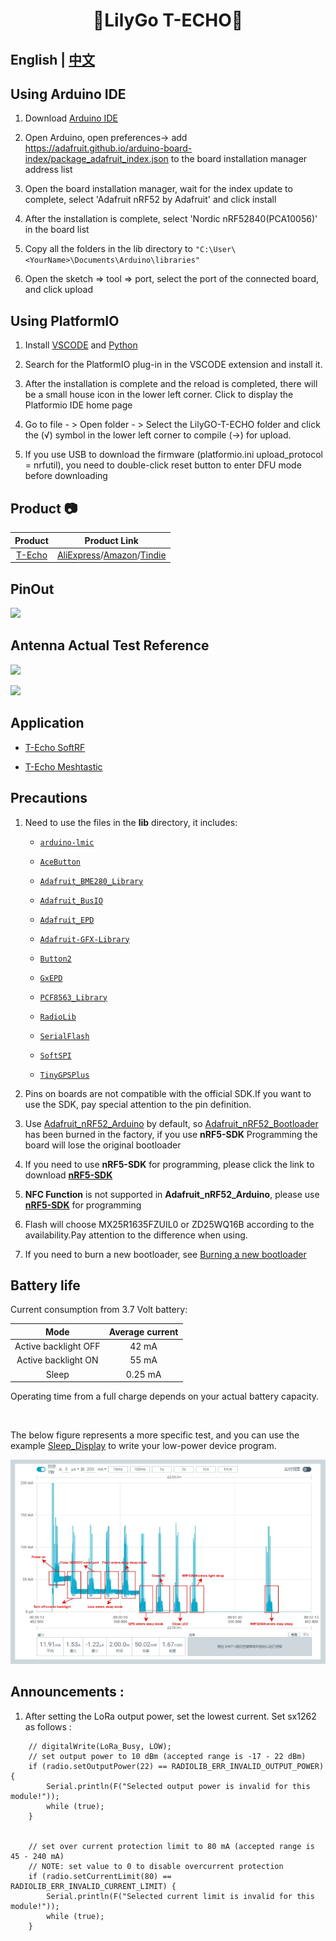 <h1 align = "center">🌟LilyGo T-ECHO🌟</h1>

## **English | [中文](docs/docs_cn.md)**

## Using Arduino IDE

1. Download [Arduino IDE](https://www.arduino.cc/en/software)

2. Open Arduino, open preferences-> add https://adafruit.github.io/arduino-board-index/package_adafruit_index.json to the board installation manager address list

3. Open the board installation manager, wait for the index update to complete, select 'Adafruit nRF52 by Adafruit' and click install

4. After the installation is complete, select 'Nordic nRF52840(PCA10056)' in the board list

5. Copy all the folders in the lib directory to `"C:\User\<YourName>\Documents\Arduino\libraries"`

6. Open the sketch => tool => port, select the port of the connected board, and click upload

## Using PlatformIO

1. Install [VSCODE](https://code.visualstudio.com/) and [Python](https://www.python.org/)

2. Search for the PlatformIO plug-in in the VSCODE extension and install it.

3. After the installation is complete and the reload is completed, there will be a small house icon in the lower left corner. Click to display the Platformio IDE home page

4. Go to file - > Open folder - > Select the LilyGO-T-ECHO folder and click the (√) symbol in the lower left corner to compile (→) for upload.

5. If you use USB to download the firmware (platformio.ini upload_protocol = nrfutil), you need to double-click reset button to enter DFU mode before downloading

## Product 📷

|  Product   |                                                                                                Product  Link                                                                                                 |
| :--------: | :----------------------------------------------------------------------------------------------------------------------------------------------------------------------------------------------------------: |
| [T-Echo]() | [AliExpress](https://pt.aliexpress.com/item/1005002842456390.html)/[Amazon](https://www.amazon.com/dp/B0B659536P?ref=myi_title_dp)/[Tindie](https://www.tindie.com/products/lilygo/lilygo-t-echo-nrf52840/) |

## PinOut

![](image/T-ECHO.jpg)

## Antenna Actual Test Reference

![](image/image1.jpg)

![](image/image2.jpg)

## Application

- [T-Echo SoftRF](https://github.com/lyusupov/SoftRF/wiki/Badge-Edition)

- [T-Echo Meshtastic](https://github.com/meshtastic/Meshtastic-device/releases)

## Precautions

1. Need to use the files in the **lib** directory, it includes:

    - [`arduino-lmic`](https://github.com/mcci-catena/arduino-lmic)

    - [`AceButton`](https://github.com/bxparks/AceButton)

    - [`Adafruit_BME280_Library`](https://github.com/adafruit/Adafruit_BME280_Library)

    - [`Adafruit_BusIO`](https://github.com/adafruit/Adafruit_BusIO)

    - [`Adafruit_EPD`](https://github.com/adafruit/Adafruit_EPD)

    - [`Adafruit-GFX-Library`](https://github.com/adafruit/Adafruit-GFX-Library)

    - [`Button2`](https://github.com/LennartHennigs/Button2.git)

    - [`GxEPD`](https://github.com/ZinggJM/GxEPD.git)

    - [`PCF8563_Library`](https://github.com/lewisxhe/PCF8563_Library.git)

    - [`RadioLib`](https://github.com/jgromes/RadioLib)

    - [`SerialFlash`](https://github.com/PaulStoffregen/SerialFlash)

    - [`SoftSPI`](https://github.com/MajenkoLibraries/SoftSPI.git)

    - [`TinyGPSPlus`](https://github.com/mikalhart/TinyGPSPlus.git)

2. Pins on boards are not compatible with the official SDK.If you want to use the SDK, pay special attention to the pin definition.

3. Use [Adafruit_nRF52_Arduino](https://github.com/adafruit/Adafruit_nRF52_Arduino) by default, so [Adafruit_nRF52_Bootloader](https://github.com/adafruit/Adafruit_nRF52_Bootloader) has been burned in the factory, if you use **nRF5-SDK** Programming the board will lose the original bootloader

4. If you need to use **nRF5-SDK** for programming, please click the link to download [**nRF5-SDK**](https://www.nordicsemi.com/Software-and-Tools/Software/nRF5-SDK/Download)

5. **NFC Function** is not supported in **Adafruit_nRF52_Arduino**, please use [**nRF5-SDK**](https://www.nordicsemi.com/Software-and-Tools/Software/nRF5-SDK/Download) for programming

6. Flash will choose MX25R1635FZUIL0 or ZD25WQ16B according to the availability.Pay attention to the difference when using.

7. If you need to burn a new bootloader, see [Burning a new bootloader](bootloader/README.MD)

## Battery life

Current consumption from 3.7 Volt battery:

|         Mode         | Average current |
| :------------------: | :-------------: |
| Active backlight OFF |      42 mA      |
| Active backlight ON  |      55 mA      |
|        Sleep         |     0.25 mA     |

Operating time from a full charge depends on your actual battery capacity.

<br />

The below figure represents a more specific test, and you can use the example [Sleep_Display](./examples/Sleep_Display) to write your low-power device program.

<p align="center" width="100%">
    <img src="image/T-Echo_V1.0_PowerConsumptionTest_BLU939_1.jpg" alt="programming algorithm">
</p>


## Announcements :

1. After setting the LoRa output power, set the lowest current. Set sx1262 as follows :

```
    // digitalWrite(LoRa_Busy, LOW);
    // set output power to 10 dBm (accepted range is -17 - 22 dBm)
    if (radio.setOutputPower(22) == RADIOLIB_ERR_INVALID_OUTPUT_POWER) {
        Serial.println(F("Selected output power is invalid for this module!"));
        while (true);
    }


    // set over current protection limit to 80 mA (accepted range is 45 - 240 mA)
    // NOTE: set value to 0 to disable overcurrent protection
    if (radio.setCurrentLimit(80) == RADIOLIB_ERR_INVALID_CURRENT_LIMIT) {
        Serial.println(F("Selected current limit is invalid for this module!"));
        while (true);
    }
```
